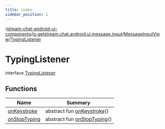 ```yaml
---
title: index
sidebar_position: 1
---
```

/[stream-chat-android-ui-components](../../../index.md)/[io.getstream.chat.android.ui.message.input](../../index.md)/[MessageInputView](../index.md)/[TypingListener](index.md)  
  
  
  
# TypingListener  
interface [TypingListener](index.md)  
  
## Functions  
  
|  Name |  Summary | 
|---|---|
| <a name="io.getstream.chat.android.ui.message.input/MessageInputView.TypingListener/onKeystroke/#/PointingToDeclaration/"></a>[onKeystroke](onKeystroke.md)| <a name="io.getstream.chat.android.ui.message.input/MessageInputView.TypingListener/onKeystroke/#/PointingToDeclaration/"></a>abstract fun [onKeystroke](onKeystroke.md)()|
| <a name="io.getstream.chat.android.ui.message.input/MessageInputView.TypingListener/onStopTyping/#/PointingToDeclaration/"></a>[onStopTyping](onStopTyping.md)| <a name="io.getstream.chat.android.ui.message.input/MessageInputView.TypingListener/onStopTyping/#/PointingToDeclaration/"></a>abstract fun [onStopTyping](onStopTyping.md)()|


